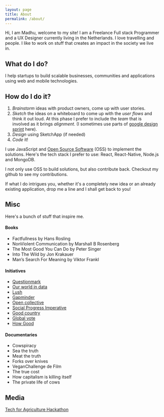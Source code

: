 ```yaml
---
layout: page
title: About
permalink: /about/
---
```


Hi, I am Madhu, welcome to my site! I am a Freelance Full stack Programmer and a UX Designer currently living in the Netherlands. I love travelling and people. I like to work on stuff that creates an impact in the society we live in.

## What do I do?

I help startups to build scalable businesses, communities and applications using web and mobile technologies.

## How do I do it?

1. _Brainstorm_ ideas with product owners, come up with user stories.
2. _Sketch_ the ideas on a whiteboard to come up with the _user flows_ and think it out loud. At this phase I prefer to include the _team_ that is involved as it brings _alignment_. (I sometimes use parts of [google design sprint](http://designsprintkit.withgoogle.com) here).
3. _Design_ using SketchApp (if needed)
4. _Code_ it!

I use JavaScript and [Open Source Software](https://en.wikipedia.org/wiki/Open-source_software) (OSS) to implement the solutions. Here's the tech stack I prefer to use: React, React-Native, Node.js and MongoDB.

I not only use OSS to build solutions, but also contribute back. Checkout my github to see my contributions.

If what I do intrigues you, whether it's a completely new idea or an already existing application, drop me a line and I shall get back to you!

## Misc

Here's a bunch of stuff that inspire me.

#### Books
- Factfullness by Hans Rosling
- NonViolent Communication by Marshall B Rosenberg
- The Most Good You Can Do by Peter Singer
- Into The Wild by Jon Krakauer
- Man’s Search For Meaning by Viktor Frankl

#### Initiatives
- [Questionmark](https://www.thequestionmark.org/en)
- [Our world in data](http://ourworldindata.org)
- [Lush](https://uk.lush.com/tag/lush-times)
- [Gapminder](https://gapminder.org)
- [Open collective](https://opencollective.com/)
- [Social Progress Imperative](http://www.socialprogressimperative.org/)
- [Good country](https://goodcountry.org)
- [Global vote](https://goodcountry.org/global-vote)
- [How Good](https://howgood.com/#/)

#### Documentaries
- Cowspiracy
- Sea the truth
- Meat the truth
- Forks over knives
- VeganChallenge de Film
- The true cost
- How capitalism is killing itself
- The private life of cows

## Media
[Tech for Agriculture Hackathon](https://www.farmhack.nl/results-tech4ag-hack-estonia/)
